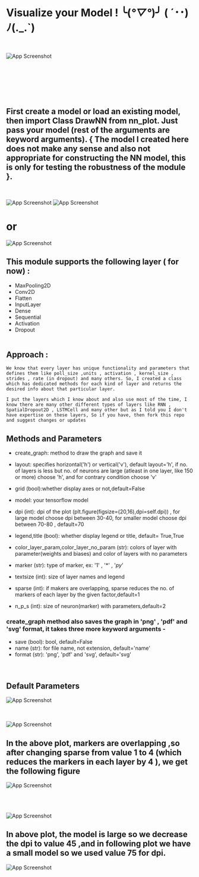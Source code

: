 # Visualize your Model ! ╰(*°▽°*)╯    ( ´･･)ﾉ(._.`) 
<br>

![App Screenshot](res/2.png)
<br><br><br>


<br><br><br>

## First create a model or load an existing model, then import Class DrawNN from nn_plot. Just pass your model (rest of the arguments are keyword arguments). { The model I created here does not make any sense and also not appropriate for constructing the NN model, this is only for testing the robustness of the module }.
<br>

![App Screenshot](res/model.png)
![App Screenshot](res/model2.png)

# or
<!-- <br> -->

![App Screenshot](res/model3.png)

## This module supports the following layer ( for now) :
- MaxPooling2D
- Conv2D
- Flatten
- InputLayer
- Dense
- Sequential
- Activation
- Dropout
<br><br>

## Approach : <br>
    We know that every layer has unique functionality and parameters that defines them like poll_size ,units , activation , kernel_size , strides , rate (in dropout) and many others. So, I created a class which has dedicated methods for each kind of layer and returns the desired info about that particular layer. 

    I put the layers which I know about and also use most of the time, I know there are many other different types of layers like RNN , SpatialDropout2D , LSTMCell and many other but as I told you I don't have expertise on these layers, So if you have, then fork this repo and suggest changes or updates

## Methods and Parameters
- create_graph: method to draw the graph and save it
- layout: specifies horizontal('h') or vertical('v'), default layout='h', if no. of layers is  less but no. of neurons are large (atleast in one layer, like 150 or more) choose 'h', and for contrary condition choose 'v'

- grid (bool):whether display axes or not,default=False

- model: your tensorflow model

- dpi (int): dpi of the plot (plt.figure(figsize=(20,16),dpi=self.dpi)) , for large model choose dpi between 30-40, for smaller model choose dpi between 70-80 , default=70

- legend,title (bool): whether display legend or title, default= True,True

- color_layer_param,color_layer_no_param (str): colors of layer with parameter(weights and biases) and color of layers with no parameters

- marker (str): type of marker, ex: '1' , '*' , '$py$'

- textsize (int): size of layer names and legend

- sparse (int): if makers are overlapping, sparse reduces the no. of markers of each layer by the given factor,default=1

- n_p_s (int): size of neuron(marker) with parameters,default=2



### create_graph method also saves the graph in 'png' , 'pdf' and 'svg' format, it takes three more keyword arguments -

- save (bool): bool, default=False
- name (str):  for file name, not extension, default='name'
- format (str): 'png', 'pdf' and 'svg', default='svg'
<br><br><br>

## Default Parameters

![App Screenshot](res/model5.png)
<br><br><br>

![App Screenshot](res/3.png)
## In the above plot, markers are overlapping ,so after changing sparse from value 1 to 4 (which reduces the markers in each layer by 4 ), we get the following figure
![App Screenshot](res/4.png)
<br><br><br><br>

![App Screenshot](res/6.png)
## In above plot, the model is large so we decrease the dpi to value 45 ,and in following plot we have a small model so we used value 75 for dpi.
![App Screenshot](res/5.png)